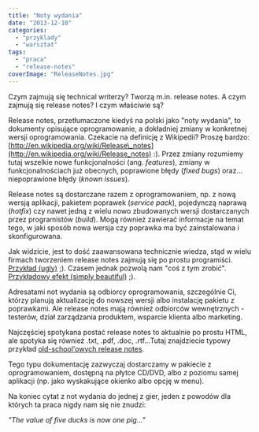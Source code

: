 ```yaml
---
title: "Noty wydania"
date: "2013-12-10"
categories: 
  - "przyklady"
  - "warsztat"
tags: 
  - "praca"
  - "release-notes"
coverImage: "ReleaseNotes.jpg"
---
```


Czym zajmują się technical writerzy? Tworzą m.in. release notes. A czym zajmują się release notes? I czym właściwie są?

Release notes, przetłumaczone kiedyś na polski jako "noty wydania", to dokumenty opisujące oprogramowanie, a dokładniej zmiany w konkretnej wersji oprogramowania. Czekacie na definicję z Wikipedii? Proszę bardzo: [http://en.wikipedia.org/wiki/Release\_notes](http://en.wikipedia.org/wiki/Release_notes) :). Przez zmiany rozumiemy tutaj wszelkie nowe funkcjonalności (ang. _features_), zmiany w funkcjonalnościach już obecnych, poprawione błędy (_fixed bugs_) oraz... niepoprawione błędy (_known issues_).

Release notes są dostarczane razem z oprogramowaniem, np. z nową wersją aplikacji, pakietem poprawek (_service pack_), pojedynczą naprawą (_hotfix_) czy nawet jedną z wielu nowo zbudowanych wersji dostarczanych przez programistów (_build_). Mogą również zawierać informacje na temat tego, w jaki sposób nowa wersja czy poprawka ma być zainstalowana i skonfigurowana.

Jak widzicie, jest to dość zaawansowana technicznie wiedza, stąd w wielu firmach tworzeniem release notes zajmują się po prostu programiści. [Przykład (ugly)](http://gstreamer.freedesktop.org/releases/gst-plugins-ugly/1.2.0.html) ;). Czasem jednak pozwolą nam "coś z tym zrobić". [Przykładowy efekt (simply beautiful)](http://help.gnome.org/misc/release-notes/2.18/) ;).

Adresatami not wydania są odbiorcy oprogramowania, szczególnie Ci, którzy planują aktualizację do nowszej wersji albo instalację pakietu z poprawkami. Ale release notes mają również odbiorców wewnętrznych - testerów, dział zarządzania produktem, wsparcie klienta albo marketing.

Najczęściej spotykana postać release notes to aktualnie po prostu HTML, ale spotyka się również .txt, .pdf, .doc, .rtf...Tutaj znajdziecie typowy przykład [old-school'owych release notes](http://www.miranda.com/support/software/DVI-Ramp%202/software/Firmware/Firmware%20packages/Beta/DR2_v80309_ReleaseNotes.pdf).

Tego typu dokumentację zazwyczaj dostarczamy w pakiecie z oprogramowaniem, dostępną na płytce CD/DVD, albo z poziomu samej aplikacji (np. jako wyskakujące okienko albo opcję w menu).

Na koniec cytat z not wydania do jednej z gier, jeden z powodów dla których ta praca nigdy nam się nie znudzi:

_"The value of five ducks is now one pig..."_
